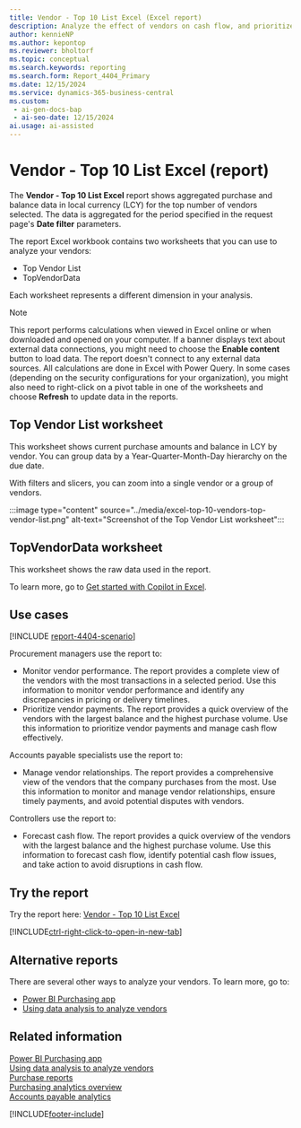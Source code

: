 ```yaml
---
title: Vendor - Top 10 List Excel (Excel report)
description: Analyze the effect of vendors on cash flow, and prioritize vendor payments.
author: kennieNP
ms.author: kepontop
ms.reviewer: bholtorf
ms.topic: conceptual
ms.search.keywords: reporting
ms.search.form: Report_4404_Primary
ms.date: 12/15/2024
ms.service: dynamics-365-business-central
ms.custom:
 - ai-gen-docs-bap
 - ai-seo-date: 12/15/2024
ai.usage: ai-assisted
---
```


# Vendor - Top 10 List Excel (report)

The **Vendor - Top 10 List Excel** report shows aggregated purchase and balance data in local currency (LCY) for the top number of vendors selected. The data is aggregated for the period specified in the request page's **Date filter** parameters.

The report Excel workbook contains two worksheets that you can use to analyze your vendors:

- Top Vendor List
- TopVendorData

Each worksheet represents a different dimension in your analysis.

<!-- add when 4402 report article is merged to main
[!INCLUDE [onedrive-excel-online](../includes/onedrive-excel-online.md)] 
-->

> [!NOTE]
> This report performs calculations when viewed in Excel online or when downloaded and opened on your computer. If a banner displays text about external data connections, you might need to choose the **Enable content** button to load data. The report doesn't connect to any external data sources. All calculations are done in Excel with Power Query. In some cases (depending on the security configurations for your organization), you might also need to right-click on a pivot table in one of the worksheets and choose **Refresh** to update data in the reports.

## Top Vendor List worksheet

This worksheet shows current purchase amounts and balance in LCY by vendor. You can group data by a Year-Quarter-Month-Day hierarchy on the due date.

With filters and slicers, you can zoom into a single vendor or a group of vendors.

:::image type="content" source="../media/excel-top-10-vendors-top-vendor-list.png" alt-text="Screenshot of the Top Vendor List worksheet":::

## TopVendorData worksheet

This worksheet shows the raw data used in the report.

<!-- add when 4402 report article is merged to main
You can use this worksheet for data analysis assisted by built-in tools in Excel, such as [!INCLUDE [excel-copilot-name](../includes/excel-copilot-name.md)] or the What-if-analysis or Forecast Sheet tools.

:::image type="content" source="../media/finance/excel-excel-top-10-vendors-top-vendor-data.png" alt-text="Screenshot of the TopVendorData worksheet":::
-->

To learn more, go to [Get started with Copilot in Excel](https://support.microsoft.com/en-us/office/get-started-with-copilot-in-excel-d7110502-0334-4b4f-a175-a73abdfc118a).

## Use cases

[!INCLUDE [report-4404-scenario](../includes/report-4404-scenario-include.md)]

<!-- 
Prompt
Below is a report in an ERP system. Provide 3-4 use cases for different personas working with procurement.
Format like this:    
  
As a <persona>, use the report to    
* use case 1  
* use case 2    

Do not capitalize the persona names. 

## Report description
Shows information on purchases from vendors for a selected period. You can choose the number of vendors that are included in the report.
The vendors are sorted in order of amount, and you can choose whether they're sorted by purchase amount or balance. The report gives a quick overview of the vendors from which you purchase the most or to which you owe the most.

### What the report does
Provides a list of vendors with the most transactions within a selected period. You can choose to display more than 10 vendors.

The vendors are sorted by purchase amount within the selected period. The list gives a quick overview of vendors with the largest balance and highest purchase volume.

This report can be used to provide information to monitor supplier relationships, plan upcoming payments and identify potential cashflow issues.

### Use cases
Review vendors with the most transactions within a selected period to manage cash flow & prioritise vendor payments.

Please include your data sources and URLs
 -->

Procurement managers use the report to:

- Monitor vendor performance. The report provides a complete view of the vendors with the most transactions in a selected period. Use this information to monitor vendor performance and identify any discrepancies in pricing or delivery timelines.
- Prioritize vendor payments. The report provides a quick overview of the vendors with the largest balance and the highest purchase volume. Use this information to prioritize vendor payments and manage cash flow effectively.

Accounts payable specialists use the report to:

- Manage vendor relationships. The report provides a comprehensive view of the vendors that the company purchases from the most. Use this information to monitor and manage vendor relationships, ensure timely payments, and avoid potential disputes with vendors.

Controllers use the report to:

- Forecast cash flow. The report provides a quick overview of the vendors with the largest balance and the highest purchase volume. Use this information to forecast cash flow, identify potential cash flow issues, and take action to avoid disruptions in cash flow.

## Try the report

Try the report here: [Vendor - Top 10 List Excel](https://businesscentral.dynamics.com?report=4404)

[!INCLUDE[ctrl-right-click-to-open-in-new-tab](../includes/ctrl-right-click-to-open-in-new-tab.md)]

## Alternative reports

There are several other ways to analyze your vendors. To learn more, go to:

- [Power BI Purchasing app](../purchases-powerbi-app.md)
- [Using data analysis to analyze vendors](../ad-hoc-analysis-purchasing.md)

## Related information

[Power BI Purchasing app](../purchases-powerbi-app.md)  
[Using data analysis to analyze vendors](../ad-hoc-analysis-purchasing.md)  
[Purchase reports](../purchase-reports.md)  
[Purchasing analytics overview](../purchasing-analytics-overview.md)  
[Accounts payable analytics](../receivables-reports.md)  


[!INCLUDE[footer-include](../includes/footer-banner.md)]